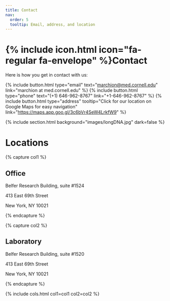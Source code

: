 ```yaml
---
title: Contact
nav:
  order: 5
  tooltip: Email, address, and location
---
```


# {% include icon.html icon="fa-regular fa-envelope" %}Contact

Here is how you get in contact with us:

{%
  include button.html
  type="email"
  text="marchion@med.cornell.edu"
  link="marchion at med.cornell.edu"
%}
{%
  include button.html
  type="phone"
  text="(+1) 646-962-8767"
  link="+1-646-962-8767"
%}
{%
  include button.html
  type="address"
  tooltip="Click for our location on Google Maps for easy navigation"
  link="https://maps.app.goo.gl/3c6bVr4SeW4LrkfW9"
%}

{% include section.html background="images/longDNA.jpg" dark=false %}

# Locations

{% capture col1 %}

## Office

Belfer Research Building, suite #1524

413 East 69th Street

New York, NY 10021

{% endcapture %}


{% capture col2 %}

## Laboratory

Belfer Research Building, suite #1520

413 East 69th Street

New York, NY 10021

{% endcapture %}


{%
  include cols.html
  col1=col1
  col2=col2
%}


